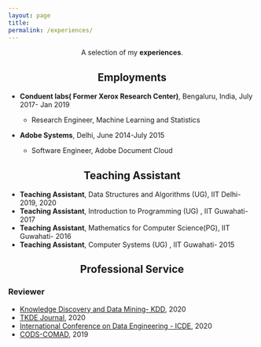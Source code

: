 ```yaml
---
layout: page
title: 
permalink: /experiences/
---
```


<p align="center">
A selection of my <b>experiences</b>.
</p>

## <center>Employments</center>

- **Conduent labs( Former Xerox Research Center)**, Bengaluru, India,  July 2017- Jan 2019
  * Research Engineer, Machine Learning and Statistics

- **Adobe Systems**, Delhi, June 2014-July 2015
  * Software Engineer, Adobe Document Cloud


## <center>Teaching Assistant </center>

- **Teaching Assistant**, Data Structures and Algorithms (UG), IIT Delhi- 2019, 2020
- **Teaching Assistant**, Introduction to Programming (UG) , IIT Guwahati- 2017
- **Teaching Assistant**, Mathematics for Computer Science(PG), IIT Guwahati- 2016 
- **Teaching Assistant**, Computer Systems (UG) , IIT Guwahati- 2015

## <center>Professional Service</center>

### Reviewer

- [Knowledge Discovery and Data Mining- KDD](https://www.kdd.org/kdd2020/), 2020
- [TKDE Journal](https://ieeexplore.ieee.org/xpl/RecentIssue.jsp?punumber=69), 2020
- [International Conference on Data Engineering - ICDE](https://www.utdallas.edu/icde/), 2020
- [CODS-COMAD](https://cods-comad.in/2020/callforpapers.html), 2019

